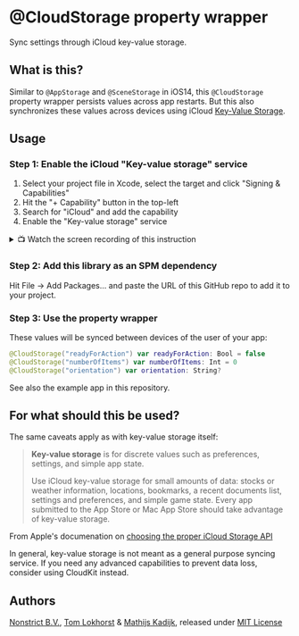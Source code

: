 @CloudStorage property wrapper
==============================

Sync settings through iCloud key-value storage.


## What is this?

Similar to `@AppStorage` and `@SceneStorage` in iOS14, this `@CloudStorage` property wrapper persists values across app restarts.
But this also synchronizes these values across devices using iCloud [Key-Value Storage](https://developer.apple.com/library/archive/documentation/General/Conceptual/iCloudDesignGuide/Chapters/DesigningForKey-ValueDataIniCloud.html).

## Usage

### Step 1: Enable the iCloud "Key-value storage" service
1. Select your project file in Xcode, select the target and click "Signing & Capabilities"
2. Hit the "+ Capability" button in the top-left
3. Search for "iCloud" and add the capability
4. Enable the "Key-value storage" service

<details>
<summary>📺 Watch the screen recording of this instruction</summary>
 
![Screen recording](https://user-images.githubusercontent.com/618233/233169058-6b80882e-e0c8-4ec8-82c1-5a789aebbccc.gif)

</details>

### Step 2: Add this library as an SPM dependency

Hit File -> Add Packages... and paste the URL of this GitHub repo to add it to your project.

### Step 3: Use the property wrapper

These values will be synced between devices of the user of your app:
```swift
@CloudStorage("readyForAction") var readyForAction: Bool = false
@CloudStorage("numberOfItems") var numberOfItems: Int = 0
@CloudStorage("orientation") var orientation: String?
``` 

See also the example app in this repository.

## For what should this be used?

The same caveats apply as with key-value storage itself:

> **Key-value storage** is for discrete values such as preferences, settings, and simple app state.
>
> Use iCloud key-value storage for small amounts of data: stocks or weather information, locations, bookmarks, a recent documents list, settings and preferences, and simple game state. Every app submitted to the App Store or Mac App Store should take advantage of key-value storage.

From Apple's documenation on [choosing the proper iCloud Storage API](https://developer.apple.com/library/archive/documentation/General/Conceptual/iCloudDesignGuide/Chapters/iCloudFundametals.html#//apple_ref/doc/uid/TP40012094-CH6-SW28)

In general, key-value storage is not meant as a general purpose syncing service.
If you need any advanced capabilities to prevent data loss, consider using CloudKit instead.

## Authors

[Nonstrict B.V.](https://nonstrict.eu), [Tom Lokhorst](https://github.com/tomlokhorst) & [Mathijs Kadijk](https://github.com/mac-cain13), released under [MIT License](LICENSE.md)

